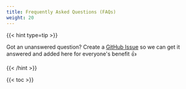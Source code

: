 ```yaml
---
title: Frequently Asked Questions (FAQs)
weight: 20
---
```


{{< hint type=tip >}}

Got an unanswered question? Create a [GitHub Issue](https://github.com/Azure/Azure-Proactive-Resiliency-Library/issues) so we can get it answered and added here for everyone's benefit 👍

{{< /hint >}}

{{< toc >}}
